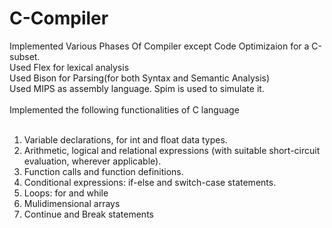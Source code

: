 # C-Compiler
 Implemented Various Phases Of Compiler except Code Optimizaion for a C-subset.</br>
 Used Flex for lexical analysis</br>
 Used Bison for Parsing(for both Syntax and Semantic Analysis)</br>
 Used MIPS as assembly language. Spim is used to simulate it.</br></br>
 Implemented the following functionalities of C language</br></br>
1. Variable declarations, for int and float data types.
2. Arithmetic, logical and relational expressions (with suitable short-circuit evaluation, wherever applicable).
3. Function calls and function definitions.
4. Conditional expressions: if-else and switch-case statements.
5. Loops: for and while
6. Mulidimensional arrays
7. Continue and Break statements
